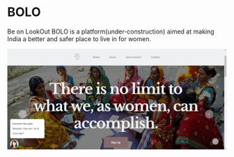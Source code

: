 # BOLO
Be on LookOut
BOLO is a platform(under-construction) aimed at making India a better and safer place to live in for women.

<img src="assets/images/Screenshot (6).png">


